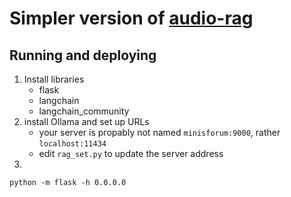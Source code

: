 # Simpler version of [audio-rag](../audio-rag/README.md)

## Running and deploying

1. Install libraries
   - flask
   - langchain
   - langchain_community
2. install Ollama and set up URLs
   - your server is propably not named `minisforum:9000`, rather `localhost:11434`
   - edit `rag_set.py` to update the server address
3.

```shell
python -m flask -h 0.0.0.0
```
